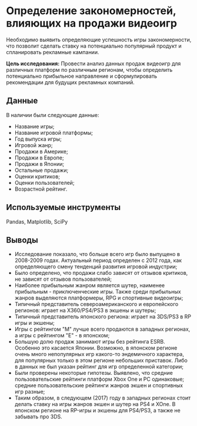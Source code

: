 # Определение закономерностей, влияющих на продажи видеоигр
Необходимо выявить определяющие успешность игры закономерности, что позволит сделать ставку на потенциально популярный продукт и спланировать рекламные кампании.

**Цель исследования:** Провести анализ данных продаж видеоигр для различных платформ по различным регионам, чтобы определить потенциально прибыльное направление и сформулировать рекомендации для будущих рекламных компаний.
## Данные
В наличии были следующие данные:
- Название игры;
- Название игровой платформы;
- Год выпуска игры;
- Игровой жанр;
- Продажи в Америке;
- Продажи в Европе;
- Продажи в Японии;
- Остальные продажи;
- Оценки критиков;
- Оценки пользователей;
- Возрастной рейтинг.

## Используемые инструменты
Pandas, Matplotlib, SciPy

## Выводы
- Исследование показало, что больше всего игр было выпущено в 2008-2009 годах. Актуальный период определен с 2012 года, как определяющего смену тенденций развития игровой индустрии;
- Было определено, что продажи слабо зависят от отзывов критиков, не зависят от отзывов пользователей;
- Наиболее прибыльным жанром является шутер, наименее прибыльным - приключенческие игры. Также среди прибыльных жанров выделяются платформеры, RPG и спортивные видеоигры;
- Типичный представитель североамериканского и европейского регионов: играет на X360/PS4/PS3 в экшены и шутеры;
- Типичный представитель японского региона: играет на 3DS/PS3 в RP игры и экшены;
- Игры с рейтингом "M" лучше всего продаются в западных регионах, а игры с рейтингом "E" - в японском;
- Большую долю продаж занимают игры без рейтинга ESRB. Особенно это касается Японии. Возможно, в японском регионе очень много непопулярных игр какого-то эндемичного характера, для популярных только в этом регионе небольших приставок. Либо в данных не был указан рейтинг для игр определенной категории;
- Были проверены некоторые гипотезы. Выявлено, что средние пользовательские рейтинги платформ Xbox One и PC одинаковые; средние пользовательские рейтинги жанров экшен и спортивных игр разные;
- Таким образом, в следующем (2017) году в западных регионах стоит делать ставку на игры жанров экшен и шутер на PS4 и XOne. В японском регионе на RP-игры и экшены для PS4/PS3, а также не забывать про 3DS.
